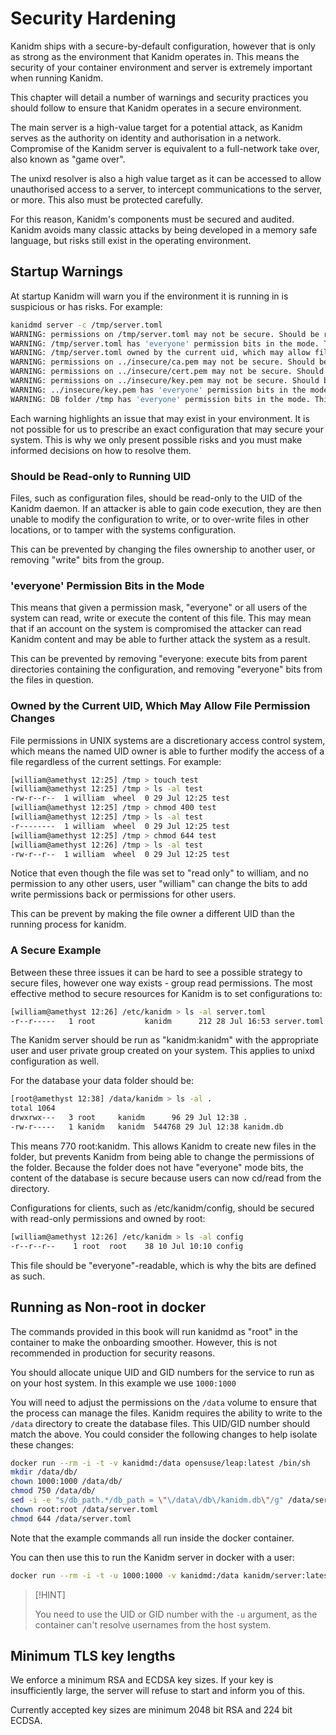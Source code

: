 # Security Hardening

Kanidm ships with a secure-by-default configuration, however that is only as strong as the
environment that Kanidm operates in. This means the security of your container environment and
server is extremely important when running Kanidm.

This chapter will detail a number of warnings and security practices you should follow to ensure
that Kanidm operates in a secure environment.

The main server is a high-value target for a potential attack, as Kanidm serves as the authority on
identity and authorisation in a network. Compromise of the Kanidm server is equivalent to a
full-network take over, also known as "game over".

The unixd resolver is also a high value target as it can be accessed to allow unauthorised access to
a server, to intercept communications to the server, or more. This also must be protected carefully.

For this reason, Kanidm's components must be secured and audited. Kanidm avoids many classic attacks
by being developed in a memory safe language, but risks still exist in the operating environment.

## Startup Warnings

At startup Kanidm will warn you if the environment it is running in is suspicious or has risks. For
example:

```bash
kanidmd server -c /tmp/server.toml
WARNING: permissions on /tmp/server.toml may not be secure. Should be readonly to running uid. This could be a security risk ...
WARNING: /tmp/server.toml has 'everyone' permission bits in the mode. This could be a security risk ...
WARNING: /tmp/server.toml owned by the current uid, which may allow file permission changes. This could be a security risk ...
WARNING: permissions on ../insecure/ca.pem may not be secure. Should be readonly to running uid. This could be a security risk ...
WARNING: permissions on ../insecure/cert.pem may not be secure. Should be readonly to running uid. This could be a security risk ...
WARNING: permissions on ../insecure/key.pem may not be secure. Should be readonly to running uid. This could be a security risk ...
WARNING: ../insecure/key.pem has 'everyone' permission bits in the mode. This could be a security risk ...
WARNING: DB folder /tmp has 'everyone' permission bits in the mode. This could be a security risk ...
```

Each warning highlights an issue that may exist in your environment. It is not possible for us to
prescribe an exact configuration that may secure your system. This is why we only present possible
risks and you must make informed decisions on how to resolve them.

### Should be Read-only to Running UID

Files, such as configuration files, should be read-only to the UID of the Kanidm daemon. If an
attacker is able to gain code execution, they are then unable to modify the configuration to write,
or to over-write files in other locations, or to tamper with the systems configuration.

This can be prevented by changing the files ownership to another user, or removing "write" bits from
the group.

### 'everyone' Permission Bits in the Mode

This means that given a permission mask, "everyone" or all users of the system can read, write or
execute the content of this file. This may mean that if an account on the system is compromised the
attacker can read Kanidm content and may be able to further attack the system as a result.

This can be prevented by removing "everyone: execute bits from parent directories containing the
configuration, and removing "everyone" bits from the files in question.

### Owned by the Current UID, Which May Allow File Permission Changes

File permissions in UNIX systems are a discretionary access control system, which means the named
UID owner is able to further modify the access of a file regardless of the current settings. For
example:

```bash
[william@amethyst 12:25] /tmp > touch test
[william@amethyst 12:25] /tmp > ls -al test
-rw-r--r--  1 william  wheel  0 29 Jul 12:25 test
[william@amethyst 12:25] /tmp > chmod 400 test
[william@amethyst 12:25] /tmp > ls -al test
-r--------  1 william  wheel  0 29 Jul 12:25 test
[william@amethyst 12:25] /tmp > chmod 644 test
[william@amethyst 12:26] /tmp > ls -al test
-rw-r--r--  1 william  wheel  0 29 Jul 12:25 test
```

Notice that even though the file was set to "read only" to william, and no permission to any other
users, user "william" can change the bits to add write permissions back or permissions for other
users.

This can be prevent by making the file owner a different UID than the running process for kanidm.

### A Secure Example

Between these three issues it can be hard to see a possible strategy to secure files, however one
way exists - group read permissions. The most effective method to secure resources for Kanidm is to
set configurations to:

```bash
[william@amethyst 12:26] /etc/kanidm > ls -al server.toml
-r--r-----   1 root           kanidm      212 28 Jul 16:53 server.toml
```

The Kanidm server should be run as "kanidm:kanidm" with the appropriate user and user private group
created on your system. This applies to unixd configuration as well.

For the database your data folder should be:

```bash
[root@amethyst 12:38] /data/kanidm > ls -al .
total 1064
drwxrwx---   3 root     kanidm      96 29 Jul 12:38 .
-rw-r-----   1 kanidm   kanidm  544768 29 Jul 12:38 kanidm.db
```

This means 770 root:kanidm. This allows Kanidm to create new files in the folder, but prevents
Kanidm from being able to change the permissions of the folder. Because the folder does not have
"everyone" mode bits, the content of the database is secure because users can now cd/read from the
directory.

Configurations for clients, such as /etc/kanidm/config, should be secured with read-only permissions
and owned by root:

```bash
[william@amethyst 12:26] /etc/kanidm > ls -al config
-r--r--r--    1 root  root    38 10 Jul 10:10 config
```

This file should be "everyone"-readable, which is why the bits are defined as such.

## Running as Non-root in docker

The commands provided in this book will run kanidmd as "root" in the container to make the
onboarding smoother. However, this is not recommended in production for security reasons.

You should allocate unique UID and GID numbers for the service to run as on your host system. In
this example we use `1000:1000`

You will need to adjust the permissions on the `/data` volume to ensure that the process can manage
the files. Kanidm requires the ability to write to the `/data` directory to create the database
files. This UID/GID number should match the above. You could consider the following changes to help
isolate these changes:

```bash
docker run --rm -i -t -v kanidmd:/data opensuse/leap:latest /bin/sh
mkdir /data/db/
chown 1000:1000 /data/db/
chmod 750 /data/db/
sed -i -e "s/db_path.*/db_path = \"\/data\/db\/kanidm.db\"/g" /data/server.toml
chown root:root /data/server.toml
chmod 644 /data/server.toml
```

Note that the example commands all run inside the docker container.

You can then use this to run the Kanidm server in docker with a user:

```bash
docker run --rm -i -t -u 1000:1000 -v kanidmd:/data kanidm/server:latest /sbin/kanidmd ...
```

> [!HINT]
>
> You need to use the UID or GID number with the `-u` argument, as the container can't
> resolve usernames from the host system.

## Minimum TLS key lengths

We enforce a minimum RSA and ECDSA key sizes. If your key is insufficiently large, the server will
refuse to start and inform you of this.

Currently accepted key sizes are minimum 2048 bit RSA and 224 bit ECDSA.
